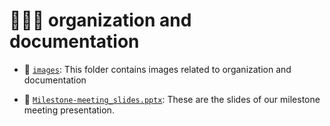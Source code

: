 # 🧑🏻‍🎓 organization and documentation

- 📸 [`images`](organization_and_documentation/images): This folder contains images related to organization and documentation

- 💽 [`Milestone-meeting_slides.pptx`](Milestone-meeting_slides.pptx): These are the slides of our milestone meeting presentation.

